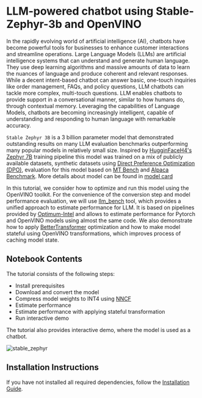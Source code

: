 # LLM-powered chatbot using Stable-Zephyr-3b and OpenVINO

In the rapidly evolving world of artificial intelligence (AI), chatbots have become powerful tools for businesses to enhance customer interactions and streamline operations. 
Large Language Models (LLMs) are artificial intelligence systems that can understand and generate human language. They use deep learning algorithms and massive amounts of data to learn the nuances of language and produce coherent and relevant responses.
While a decent intent-based chatbot can answer basic, one-touch inquiries like order management, FAQs, and policy questions, LLM chatbots can tackle more complex, multi-touch questions. LLM enables chatbots to provide support in a conversational manner, similar to how humans do, through contextual memory. Leveraging the capabilities of Language Models, chatbots are becoming increasingly intelligent, capable of understanding and responding to human language with remarkable accuracy.

`Stable Zephyr 3B` is a 3 billion parameter model that demonstrated outstanding results on many LLM evaluation benchmarks outperforming many popular models in relatively small size. Inspired by [HugginFaceH4's Zephyr 7B](https://huggingface.co/HuggingFaceH4/zephyr-7b-beta) training pipeline this model was trained on a mix of publicly available datasets, synthetic datasets using [Direct Preference Optimization (DPO)](https://arxiv.org/abs/2305.18290), evaluation for this model based on [MT Bench](https://tatsu-lab.github.io/alpaca_eval/) and [Alpaca Benchmark](https://tatsu-lab.github.io/alpaca_eval/). More details about model can be found in [model card](https://huggingface.co/stabilityai/stablelm-zephyr-3b)

In this tutorial, we consider how to optimize and run this model using the OpenVINO toolkit. For the convenience of the conversion step and model performance evaluation, we will use [llm_bench](https://github.com/openvinotoolkit/openvino.genai/tree/master/llm_bench/python) tool, which provides a unified approach to estimate performance for LLM. It is based on pipelines provided by [Optimum-Intel](https://github.com/huggingface/optimum-intel) and allows to estimate performance for Pytorch and OpenVINO models using almost the same code. We also demonstrate how to apply [BetterTransformer](https://huggingface.co/docs/optimum/bettertransformer/overview) optimization and how to make model stateful using OpenVINO transformations, which improves process of caching model state.

## Notebook Contents

The tutorial consists of the following steps:

- Install prerequisites
- Download and convert the model
- Compress model weights to INT4 using [NNCF](https://github.com/openvinotoolkit/nncf)
- Estimate performance
- Estimate performance with applying stateful transformation
- Run interactive demo

The tutorial also provides interactive demo, where the model is used as a chatbot.

![stable_zephyr](https://github.com/openvinotoolkit/openvino_notebooks/assets/29454499/cfac6ddb-6f22-4343-855c-e513269cf2bf)

## Installation Instructions
If you have not installed all required dependencies, follow the [Installation Guide](../../README.md).